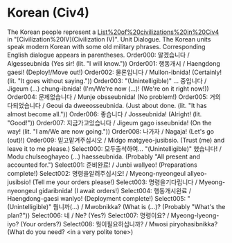 # Korean (Civ4)

The Korean people represent a [List%20of%20civilizations%20in%20Civ4](civilization) in "[Civilization%20IV](Civilization IV)".
Unit Dialogue.
The Korean units speak modern Korean with some old military phrases. Corresponding English dialogue appears in parentheses.
Order000: 알겠습니다 / Algesseubnida (Yes sir! (lit. "I will know."))
Order001: 행동개시 / Haengdong gaesi! (Deploy!/Move out!)
Order002: 물론입니다 / Mullon-ibnida! (Certainly! (lit. "It goes without saying."))
Order003: "(Unintelligible)" ... 중입니다 / Jigeum (...) chung-ibnida! (I'm/We're now (...)! (We're on it right now!))
Order004: 문제없습니다 / Munje obsseubnida! (No problem!)
Order005: 거의다되었습니다 / Geoui da dweeosseubnida. (Just about done. (lit. "It has almost become all."))
Order006: 좋습니다 / Josseubnida! (Alright! (lit. "Good!"))
Order007: 지금가고있습니다 / Jigeum gago isseubnida! (On the way! (lit. "I am/We are now going."))
Order008: 나가자 / Nagaja! (Let's go (out)!)
Order009: 믿고맡겨주십시오 / Midgo matgyeo-jusibsio. (Trust (me) and leave it to me please.)
Select000: 모두출석하여... "(Unintelligible)" 했습니다! / Modu chulseoghayeo (...) haesseubnida. (Probably "All present and accounted for.")
Select001: 준비완료! / Junbi wallyeo! (Preparations complete!)
Select002: 명령을알려주십시오! / Myeong-nyeongeul allyeo-jusibsio! (Tell me your orders please!)
Select003: 명령을기다립니다 / Myeong-nyeongeul gidaribnida! (I await orders!)
Select004: 행동개시완료 / Haengdong-gaesi wanlyo! (Deployment complete!)
Select005: "(Unintelligible)" 뭡니까(...) / Mwobnikka? (What is (...)? (Probably "What's the plan?"))
Select006: 네 / Ne? (Yes?)
Select007: 명령이요? / Myeong-lyeong-iyo? (Your orders?)
Select008: 뭣이필요하십니까? / Mwosi piryohasibnikka? (What do you need? &lt;in a very polite tone&gt;)